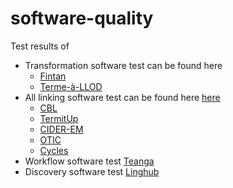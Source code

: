 # software-quality


Test results of 

- Transformation software test can be found here
  - [Fintan](https://github.com/Pret-a-LLOD/software-quality-evaluation/tree/main/Fintan) 
  - [Terme-à-LLOD](https://github.com/Pret-a-LLOD/software-quality-evaluation/tree/main/Term-a-llod) 
- All linking software test can be found here [here](https://github.com/Pret-a-LLOD/software-quality-evaluation/tree/main/linking-software)
  - [CBL](https://github.com/Pret-a-LLOD/software-quality-evaluation/tree/main/linking-software/CBL) 
  - [TermitUp](https://github.com/Pret-a-LLOD/software-quality-evaluation/tree/main/TermitUp) 
  - [CIDER-EM](https://github.com/Pret-a-LLOD/software-quality-evaluation/tree/main/linking-software/CIDER-EM) 
  - [OTIC](https://github.com/Pret-a-LLOD/software-quality-evaluation/tree/main/linking-software/OTIC) 
  - [Cycles](https://github.com/Pret-a-LLOD/software-quality-evaluation/tree/main/linking-software/Cycles) 
- Workflow software test [Teanga](https://github.com/Pret-a-LLOD/software-quality-evaluation/tree/main/Teanga) 
- Discovery software test [Linghub](https://github.com/Pret-a-LLOD/software-quality-evaluation/tree/main/Linghub) 



